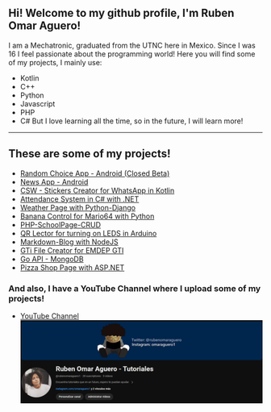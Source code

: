## Hi! Welcome to my github profile, I'm Ruben Omar Aguero!
I am a Mechatronic, graduated from the UTNC here in Mexico. Since I was 16 I feel passionate about the programming world!
Here you will find some of my projects, I mainly use:
- Kotlin
- C++
- Python
- Javascript
- PHP
- C#
But I love learning all the time, so in the future, I will learn more!
---


## These are some of my projects!
- [Random Choice App - Android (Closed Beta)](https://play.google.com/store/apps/details?id=com.roa.eleccionaleatoria)
- [News App - Android](https://github.com/omaraguero/news-app-android-kotlin)
- [CSW - Stickers Creator for WhatsApp in Kotlin](https://github.com/omaraguero/stickers-for-whatsapp-kotlin)
- [Attendance System in C# with .NET](https://github.com/omaraguero/attendance-system-csharp)
- [Weather Page with Python-Django](https://github.com/omaraguero/weather-app)
- [Banana Control for Mario64 with Python](https://github.com/omaraguero/Python-Control-de-Platano-para-Mario-Kart-64)
- [PHP-SchoolPage-CRUD](https://github.com/omaraguero/php-CRUD)
- [QR Lector for turning on LEDS in Arduino](https://github.com/omaraguero/lectorQRPosiciones)
- [Markdown-Blog with NodeJS](https://github.com/omaraguero/basic-markdownblog-nodejs)
- [GTi File Creator for EMDEP GTI](https://github.com/omaraguero/GTiFileCreator)
- [Go API - MongoDB](https://github.com/omaraguero/go-API)
- [Pizza Shop Page with ASP.NET](https://github.com/omaraguero/Pizza_shop_ASPdotNet)




### And also, I have a YouTube Channel where I upload some of my projects!
- [YouTube Channel](https://www.youtube.com/channel/UC7IlEpwtFkT9YV-qYkEQirQ)
![YT](youtube.png)


<!--
**omaraguero/omaraguero** is a ✨ _special_ ✨ repository because its `README.md` (this file) appears on your GitHub profile.

Here are some ideas to get you started:

- 🔭 I’m currently working on ...
- 🌱 I’m currently learning ...
- 👯 I’m looking to collaborate on ...
- 🤔 I’m looking for help with ...
- 💬 Ask me about ...
- 📫 How to reach me: ...
- 😄 Pronouns: ...
- ⚡ Fun fact: ...
-->

